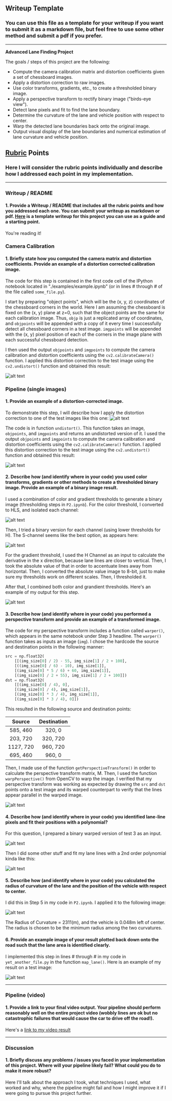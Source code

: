 ## Writeup Template

### You can use this file as a template for your writeup if you want to submit it as a markdown file, but feel free to use some other method and submit a pdf if you prefer.

---

**Advanced Lane Finding Project**

The goals / steps of this project are the following:

* Compute the camera calibration matrix and distortion coefficients given a set of chessboard images.
* Apply a distortion correction to raw images.
* Use color transforms, gradients, etc., to create a thresholded binary image.
* Apply a perspective transform to rectify binary image ("birds-eye view").
* Detect lane pixels and fit to find the lane boundary.
* Determine the curvature of the lane and vehicle position with respect to center.
* Warp the detected lane boundaries back onto the original image.
* Output visual display of the lane boundaries and numerical estimation of lane curvature and vehicle position.

[//]: # (Image References)

[image1]: ./examples/undistort_output.png "Undistorted"
[image2]: ./test_images/test1.jpg "Road Transformed"
[image3]: ./examples/binary_combo_example.jpg "Binary Example"
[image4]: ./examples/warped_straight_lines.jpg "Warp Example"
[image5]: ./examples/color_fit_lines.jpg "Fit Visual"
[image6]: ./examples/example_output.jpg "Output"
[video1]: ./project_video.mp4 "Video"

[image1_1]: ./output_images/undistort_output.png "Original and Undistorted"
[image2_1]: ./output_images/undistort_test1.png "Original and Undistorted"
[image3_1]: ./output_images/HLScolorchannels_test1.png "HLS Channels"
[image3_2]: ./output_images/HLScolorthresholds_test1.png "HLS Binary"
[image3_3]: ./output_images/binary_test1.png "Original and Binary"
[image4_1]: ./output_images/warp_test1.png "Warp Example"

[image5_1]: ./output_images/binary_warped_test3.png "Input for Fit Visual"
[image5_2]: ./output_images/fitted_test3.jpg "output for Fit Visual"


## [Rubric](https://review.udacity.com/#!/rubrics/571/view) Points

### Here I will consider the rubric points individually and describe how I addressed each point in my implementation.  

---

### Writeup / README

#### 1. Provide a Writeup / README that includes all the rubric points and how you addressed each one.  You can submit your writeup as markdown or pdf.  [Here](https://github.com/udacity/CarND-Advanced-Lane-Lines/blob/master/writeup_template.md) is a template writeup for this project you can use as a guide and a starting point.  

You're reading it!

### Camera Calibration

#### 1. Briefly state how you computed the camera matrix and distortion coefficients. Provide an example of a distortion corrected calibration image.

The code for this step is contained in the first code cell of the IPython notebook located in "./examples/example.ipynb" (or in lines # through # of the file called `some_file.py`).  

I start by preparing "object points", which will be the (x, y, z) coordinates of the chessboard corners in the world. Here I am assuming the chessboard is fixed on the (x, y) plane at z=0, such that the object points are the same for each calibration image.  Thus, `objp` is just a replicated array of coordinates, and `objpoints` will be appended with a copy of it every time I successfully detect all chessboard corners in a test image.  `imgpoints` will be appended with the (x, y) pixel position of each of the corners in the image plane with each successful chessboard detection.  

I then used the output `objpoints` and `imgpoints` to compute the camera calibration and distortion coefficients using the `cv2.calibrateCamera()` function.  I applied this distortion correction to the test image using the `cv2.undistort()` function and obtained this result: 

![alt text][image1_1]

### Pipeline (single images)

#### 1. Provide an example of a distortion-corrected image.

To demonstrate this step, I will describe how I apply the distortion correction to one of the test images like this one:
![alt text][image2]

The code is in function `undistort()`. This function takes an image, `objpoints`, and `imgpoints` and returns an undistorted version of it. I used the output `objpoints` and `imgpoints` to compute the camera calibration and distortion coefficients using the `cv2.calibrateCamera()` function.  I applied this distortion correction to the test image using the `cv2.undistort()` function and obtained this result:

![alt text][image2_1]

#### 2. Describe how (and identify where in your code) you used color transforms, gradients or other methods to create a thresholded binary image.  Provide an example of a binary image result.

I used a combination of color and gradient thresholds to generate a binary image (thresholding steps in `P2.ipynb`).  For the color threshold, I converted to HLS, and isolated each channel:

![alt text][image3_1]

Then, I tried a binary version for each channel (using lower thresholds for H). The S-channel seems like the best option, as appears here:

![alt text][image3_2]

For the gradient threshold, I used the H Channel as an input to calculate the derivative in the x direction, because lane lines are closer to vertical. Then, I took the absolute value of that in order to accentuate lines away from horizontal. Then, I converted the absolute value image to 8-bit, just to make sure my thresholds work on different scales. Then, I thresholded it.

After that, I combined both color and grandient thresholds. Here's an example of my output for this step.  

![alt text][image3_3]

#### 3. Describe how (and identify where in your code) you performed a perspective transform and provide an example of a transformed image.

The code for my perspective transform includes a function called `warper()`, which appears in the same notebook under Step 3 headline.  The `warper()` function takes as inputs an image (`img`).  I chose the hardcode the source and destination points in the following manner:

```python
src = np.float32(
    [[(img_size[0] / 2) - 55, img_size[1] / 2 + 100],
    [((img_size[0] / 6) - 10), img_size[1]],
    [(img_size[0] * 5 / 6) + 60, img_size[1]],
    [(img_size[0] / 2 + 55), img_size[1] / 2 + 100]])
dst = np.float32(
    [[(img_size[0] / 4), 0],
    [(img_size[0] / 4), img_size[1]],
    [(img_size[0] * 3 / 4), img_size[1]],
    [(img_size[0] * 3 / 4), 0]])
```

This resulted in the following source and destination points:

| Source        | Destination   | 
|:-------------:|:-------------:| 
| 585, 460      | 320, 0        | 
| 203, 720      | 320, 720      |
| 1127, 720     | 960, 720      |
| 695, 460      | 960, 0        |

Then, I made use of the function `getPerspectiveTransform()` in order to calculate the perspective transform matrix, M. Then, I used the function `warpPerspective()` from OpenCV to warp the image.  I verified that my perspective transform was working as expected by drawing the `src` and `dst` points onto a test image and its warped counterpart to verify that the lines appear parallel in the warped image.

![alt text][image4_1]

#### 4. Describe how (and identify where in your code) you identified lane-line pixels and fit their positions with a polynomial?

For this question, I prepared a binary warped version of test 3 as an input.

![alt text][image5_1]

Then I did some other stuff and fit my lane lines with a 2nd order polynomial kinda like this:

![alt text][image5_2]

#### 5. Describe how (and identify where in your code) you calculated the radius of curvature of the lane and the position of the vehicle with respect to center.

I did this in Step 5 in my code in `P2.ipynb`. I applied it to the following image:

![alt text][image5_2]

The Radius of Curvature = 2311(m), and the vehicle is 0.048m left of center. The radius is chosen to be the minimum radius among the two curvatures.


#### 6. Provide an example image of your result plotted back down onto the road such that the lane area is identified clearly.

I implemented this step in lines # through # in my code in `yet_another_file.py` in the function `map_lane()`.  Here is an example of my result on a test image:

![alt text][image6]

---

### Pipeline (video)

#### 1. Provide a link to your final video output.  Your pipeline should perform reasonably well on the entire project video (wobbly lines are ok but no catastrophic failures that would cause the car to drive off the road!).

Here's a [link to my video result](./project_video.mp4)

---

### Discussion

#### 1. Briefly discuss any problems / issues you faced in your implementation of this project.  Where will your pipeline likely fail?  What could you do to make it more robust?

Here I'll talk about the approach I took, what techniques I used, what worked and why, where the pipeline might fail and how I might improve it if I were going to pursue this project further.  
